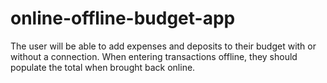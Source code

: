 # online-offline-budget-app
The user will be able to add expenses and deposits to their budget with or without a connection. When entering transactions offline, they should populate the total when brought back online.
